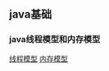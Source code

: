 ## java基础
### java线程模型和内存模型
[线程模型](https://blog.csdn.net/u010297957/article/details/51162058)
[内存模型](https://www.cnblogs.com/liboBlog/p/6504366.html)